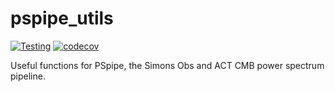 # pspipe_utils

[![Testing](https://github.com/simonsobs/pspipe_utils/actions/workflows/testing.yml/badge.svg)](https://github.com/simonsobs/pspipe_utils/actions/workflows/testing.yml)
[![codecov](https://codecov.io/gh/simonsobs/pspipe_utils/branch/main/graph/badge.svg?token=IVHHH73BI7)](https://codecov.io/gh/simonsobs/pspipe_utils)

Useful functions for PSpipe, the  Simons Obs and ACT CMB power spectrum pipeline.
